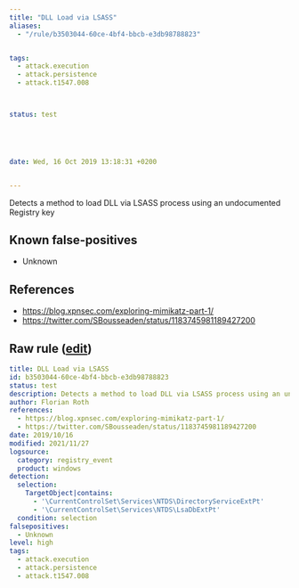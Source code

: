 ```yaml
---
title: "DLL Load via LSASS"
aliases:
  - "/rule/b3503044-60ce-4bf4-bbcb-e3db98788823"


tags:
  - attack.execution
  - attack.persistence
  - attack.t1547.008



status: test





date: Wed, 16 Oct 2019 13:18:31 +0200


---
```


Detects a method to load DLL via LSASS process using an undocumented Registry key

<!--more-->


## Known false-positives

* Unknown



## References

* https://blog.xpnsec.com/exploring-mimikatz-part-1/
* https://twitter.com/SBousseaden/status/1183745981189427200


## Raw rule ([edit](https://github.com/SigmaHQ/sigma/edit/master/rules/windows/registry_event/registry_event_susp_lsass_dll_load.yml))
```yaml
title: DLL Load via LSASS
id: b3503044-60ce-4bf4-bbcb-e3db98788823
status: test
description: Detects a method to load DLL via LSASS process using an undocumented Registry key
author: Florian Roth
references:
  - https://blog.xpnsec.com/exploring-mimikatz-part-1/
  - https://twitter.com/SBousseaden/status/1183745981189427200
date: 2019/10/16
modified: 2021/11/27
logsource:
  category: registry_event
  product: windows
detection:
  selection:
    TargetObject|contains:
      - '\CurrentControlSet\Services\NTDS\DirectoryServiceExtPt'
      - '\CurrentControlSet\Services\NTDS\LsaDbExtPt'
  condition: selection
falsepositives:
  - Unknown
level: high
tags:
  - attack.execution
  - attack.persistence
  - attack.t1547.008

```
